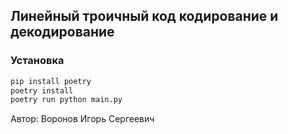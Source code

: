 ## Линейный троичный код кодирование и декодирование
### Установка
```bash
pip install poetry
poetry install
poetry run python main.py
``` 
Автор:
Воронов Игорь Сергеевич
